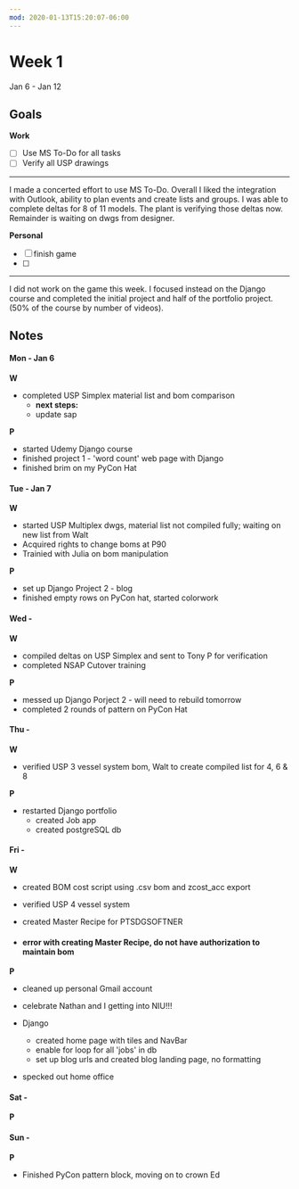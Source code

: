 ```yaml
---
mod: 2020-01-13T15:20:07-06:00
---
```


# Week 1
Jan 6 - Jan 12

## Goals

**Work**

- [ ] Use MS To-Do for all tasks
- [ ] Verify all USP drawings

----

I made a concerted effort to use MS To-Do.  Overall I liked the integration with
Outlook, ability to plan events and create lists and groups.  I was able to
complete deltas for 8 of 11 models.  The plant is verifying those deltas now.  Remainder is waiting on dwgs from designer.

**Personal**

- [ ] finish game
- [ ]

----

I did not work on the game this week. I focused instead on the Django course and completed the initial project and half of the portfolio project. (50% of the course by number of videos).

## Notes

#### Mon - Jan 6

**W**

- completed USP Simplex material list and bom comparison
	- **next steps:**
	- update sap

**P**

- started Udemy Django course
- finished project 1 - 'word count' web page with Django
- finished brim on my PyCon Hat

#### Tue - Jan 7

**W**

- started USP Multiplex dwgs, material list not compiled fully; waiting on new list from Walt
- Acquired rights to change boms at P90
- Trainied with Julia on bom manipulation

**P**

- set up Django Project 2 - blog
- finished empty rows on PyCon hat, started colorwork

#### Wed -  ####

**W**

- compiled deltas on USP Simplex and sent to Tony P for verification
- completed NSAP Cutover training


**P**

- messed up Django Porject 2 - will need to rebuild tomorrow
- completed 2 rounds of pattern on PyCon Hat

#### Thu -  ####

**W**

- verified USP 3 vessel system bom, Walt to create compiled list for 4, 6 & 8


**P**

- restarted Django portfolio
	- created Job app
	- created postgreSQL db

#### Fri -  ####

**W**

- created BOM cost script using .csv bom and zcost_acc export
- verified USP 4 vessel system
- created Master Recipe for PTSDGSOFTNER

- #### error with creating Master Recipe, do not have authorization to maintain bom ####

**P**

- cleaned up personal Gmail account
- celebrate Nathan and I getting into NIU!!!
- Django

	- created home page with tiles and NavBar
	- enable for loop for all 'jobs' in db
	- set up blog urls and created blog landing page, no formatting

- specked out home office

#### Sat -  ####

**P**

#### Sun -  ####

**P**

- Finished PyCon pattern block, moving on to crown
Ed